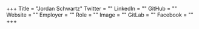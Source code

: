 +++
Title = "Jordan Schwartz"
Twitter = ""
LinkedIn = ""
GitHub = ""
Website = ""
Employer = ""
Role = ""
Image = ""
GitLab = ""
Facebook = ""
+++

